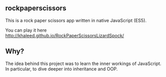 
## rockpaperscissors

This is a rock paper scissors app written in native JavaScript (ES5). 

You can play it here http://khaleed.github.io/RockPaperScissorsLizardSpock/

## Why? 

The idea behind this project was to learn the inner workings of JavaScript.
In particular, to dive deeper into inheritance and OOP.

 


